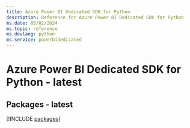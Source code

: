 ```yaml
---
title: Azure Power BI Dedicated SDK for Python
description: Reference for Azure Power BI Dedicated SDK for Python
ms.date: 05/02/2024
ms.topic: reference
ms.devlang: python
ms.service: powerbidedicated
---
```

# Azure Power BI Dedicated SDK for Python - latest
## Packages - latest
[!INCLUDE [packages](power-bi-dedicated-index.md)]